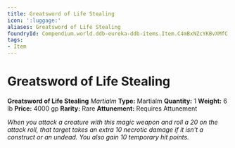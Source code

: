 ```yaml
---
title: Greatsword of Life Stealing
icon: ':luggage:'
aliases: Greatsword of Life Stealing
foundryId: Compendium.world.ddb-eureka-ddb-items.Item.C4mBxNZcYKBvXMfC
tags:
- Item
---
```


# Greatsword of Life Stealing

**Greatsword of Life Stealing**
_Martialm_
**Type:** Martialm
**Quantity:** 1
**Weight:** 6 lb
**Price:** 4000 gp
**Rarity:** Rare
**Attunement:** Requires Attunement

*When you attack a creature with this magic weapon and roll a 20 on the attack roll, that target takes an extra 10 necrotic damage if it isn't a construct or an undead. You also gain 10 temporary hit points.*